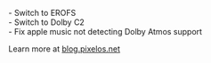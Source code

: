 \- Switch to EROFS  
\- Switch to Dolby C2  
\- Fix apple music not detecting Dolby Atmos support  

Learn more at [blog.pixelos.net](https://blog.pixelos.net/)